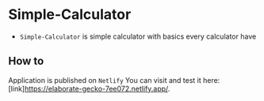# Simple-Calculator

* `Simple-Calculator` is simple calculator with basics every calculator have

## How to ##

Application is published on `Netlify` 
You can visit and test it here: [link]https://elaborate-gecko-7ee072.netlify.app/. 
